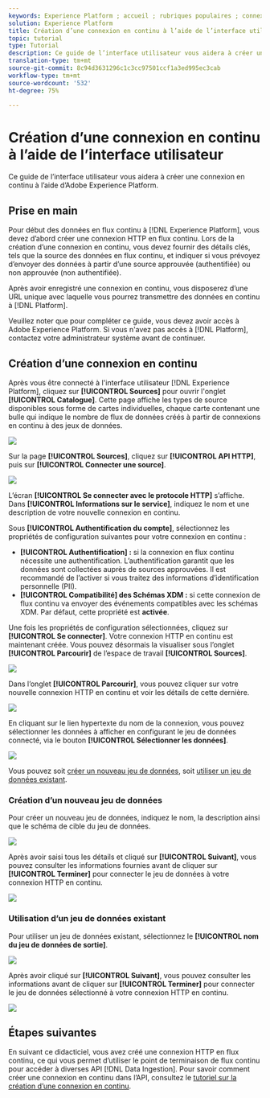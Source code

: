 ```yaml
---
keywords: Experience Platform ; accueil ; rubriques populaires ; connexion en flux continu ; créer une connexion en flux continu ; guide ui ; didacticiel ; créer une connexion en flux continu ; assimilation en flux continu ; assimilation ;
solution: Experience Platform
title: Création d’une connexion en continu à l’aide de l’interface utilisateur
topic: tutorial
type: Tutorial
description: Ce guide de l’interface utilisateur vous aidera à créer une connexion en continu à l’aide d’Adobe Experience Platform.
translation-type: tm+mt
source-git-commit: 8c94d3631296c1c3cc97501ccf1a3ed995ec3cab
workflow-type: tm+mt
source-wordcount: '532'
ht-degree: 75%

---
```



# Création d’une connexion en continu à l’aide de l’interface utilisateur

Ce guide de l’interface utilisateur vous aidera à créer une connexion en continu à l’aide d’Adobe Experience Platform.

## Prise en main

Pour début des données en flux continu à [!DNL Experience Platform], vous devez d’abord créer une connexion HTTP en flux continu. Lors de la création d’une connexion en continu, vous devez fournir des détails clés, tels que la source des données en flux continu, et indiquer si vous prévoyez d’envoyer des données à partir d’une source approuvée (authentifiée) ou non approuvée (non authentifiée).

Après avoir enregistré une connexion en continu, vous disposerez d’une URL unique avec laquelle vous pourrez transmettre des données en continu à [!DNL Platform].

Veuillez noter que pour compléter ce guide, vous devez avoir accès à Adobe Experience Platform. Si vous n&#39;avez pas accès à [!DNL Platform], contactez votre administrateur système avant de continuer.

## Création d’une connexion en continu

Après vous être connecté à l&#39;interface utilisateur [!DNL Experience Platform], cliquez sur **[!UICONTROL Sources]** pour ouvrir l&#39;onglet **[!UICONTROL Catalogue]**. Cette page affiche les types de source disponibles sous forme de cartes individuelles, chaque carte contenant une bulle qui indique le nombre de flux de données créés à partir de connexions en continu à des jeux de données.

![](../images/streaming-ingestion/ui/click-sources.png)

Sur la page **[!UICONTROL Sources]**, cliquez sur **[!UICONTROL API HTTP]**, puis sur **[!UICONTROL Connecter une source]**.

![](../images/streaming-ingestion/ui/click-connect-source.png)

L’écran **[!UICONTROL Se connecter avec le protocole HTTP]** s’affiche. Dans **[!UICONTROL Informations sur le service]**, indiquez le nom et une description de votre nouvelle connexion en continu.

Sous **[!UICONTROL Authentification du compte]**, sélectionnez les propriétés de configuration suivantes pour votre connexion en continu :

- **[!UICONTROL Authentification] :** si la connexion en flux continu nécessite une authentification. L’authentification garantit que les données sont collectées auprès de sources approuvées. Il est recommandé de l’activer si vous traitez des informations d’identification personnelle (PII).
- **[!UICONTROL Compatibilité] des Schémas XDM :** si cette connexion de flux continu va envoyer des événements compatibles avec les schémas XDM. Par défaut, cette propriété est **activée**.

Une fois les propriétés de configuration sélectionnées, cliquez sur **[!UICONTROL Se connecter]**. Votre connexion HTTP en continu est maintenant créée. Vous pouvez désormais la visualiser sous l’onglet **[!UICONTROL Parcourir]** de l’espace de travail **[!UICONTROL Sources]**.

![](../images/streaming-ingestion/ui/http-sources-details.png)

Dans l’onglet **[!UICONTROL Parcourir]**, vous pouvez cliquer sur votre nouvelle connexion HTTP en continu et voir les détails de cette dernière.

![](../images/streaming-ingestion/ui/browse-sources.png)

En cliquant sur le lien hypertexte du nom de la connexion, vous pouvez sélectionner les données à afficher en configurant le jeu de données connecté, via le bouton **[!UICONTROL Sélectionner les données]**.

![](../images/streaming-ingestion/ui/select-data.png)

Vous pouvez soit [créer un nouveau jeu de données](#create-a-new-dataset), soit [utiliser un jeu de données existant](#use-an-existing-dataset).

### Création d’un nouveau jeu de données

Pour créer un nouveau jeu de données, indiquez le nom, la description ainsi que le schéma de cible du jeu de données.

![](../images/streaming-ingestion/ui/create-new-dataset.png)

Après avoir saisi tous les détails et cliqué sur **[!UICONTROL Suivant]**, vous pouvez consulter les informations fournies avant de cliquer sur **[!UICONTROL Terminer]** pour connecter le jeu de données à votre connexion HTTP en continu.

![](../images/streaming-ingestion/ui/review-create-new-dataset.png)

### Utilisation d’un jeu de données existant

Pour utiliser un jeu de données existant, sélectionnez le **[!UICONTROL nom du jeu de données de sortie]**.

![](../images/streaming-ingestion/ui/use-existing-dataset.png)

Après avoir cliqué sur **[!UICONTROL Suivant]**, vous pouvez consulter les informations avant de cliquer sur **[!UICONTROL Terminer]** pour connecter le jeu de données sélectionné à votre connexion HTTP en continu.

![](../images/streaming-ingestion/ui/review-existing-dataset.png)

## Étapes suivantes

En suivant ce didacticiel, vous avez créé une connexion HTTP en flux continu, ce qui vous permet d’utiliser le point de terminaison de flux continu pour accéder à diverses API [!DNL Data Ingestion]. Pour savoir comment créer une connexion en continu dans l’API, consultez le [tutoriel sur la création d’une connexion en continu](../tutorials/create-streaming-connection.md).
